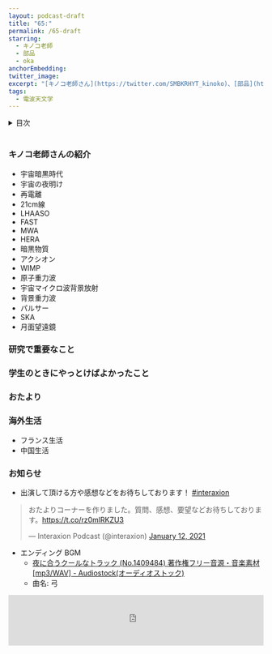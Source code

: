 ```yaml
---
layout: podcast-draft
title: "65:"
permalink: /65-draft
starring:
  - キノコ老師
  - 部品
  - oka
anchorEmbedding:
twitter_image: 
excerpt: "[キノコ老師さん](https://twitter.com/SMBKRHYT_kinoko)、[部品](https://twitter.com/tjmlab)、[ボインゴ](https://x.com/toshakuukan)で、量子コンピュータなどについて話しました。 (2024/06/29 収録)"
tags:
  - 電波天文学
---
```


<details>
<!-- https://github.com/gettalong/kramdown/issues/155#issuecomment-339793629 -->
<summary markdown='span'>目次</summary>
<nav>
  * this unordered seed list will be replaced by toc as unordered list
  {:toc}
<!-- https://stackoverflow.com/a/38419441/11480802 -->
</nav>
</details>
<br>

### キノコ老師さんの紹介

- 宇宙暗黒時代
- 宇宙の夜明け
- 再電離
- 21cm線
- LHAASO
- FAST
- MWA
- HERA
- 暗黒物質
- アクシオン
- WIMP
- 原子重力波
- 宇宙マイクロ波背景放射
- 背景重力波
- パルサー
- SKA
- 月面望遠鏡

### 研究で重要なこと

### 学生のときにやっとけばよかったこと

### おたより

### 海外生活

- フランス生活
- 中国生活

### お知らせ

- 出演して頂ける方や感想などをお待ちしております！ [#interaxion](https://twitter.com/hashtag/interaxion)

<blockquote class="twitter-tweet tw-align-center"><p lang="ja" dir="ltr">おたよりコーナーを作りました。質問、感想、要望などお待ちしております。<a href="https://t.co/rz0mlRKZU3">https://t.co/rz0mlRKZU3</a></p>— Interaxion Podcast (@interaxion) <a href="https://twitter.com/interaxion/status/1348936492488421378?ref_src=twsrc%5Etfw">January 12, 2021</a>
</blockquote> <script async src="https://platform.twitter.com/widgets.js" charset="utf-8"></script>

- エンディング BGM
  - [夜に合うクールなトラック (No.1409484) 著作権フリー音源・音楽素材 [mp3/WAV] - Audiostock(オーディオストック)](https://audiostock.jp/audio/1409484)
  - 曲名: 弓

<iframe width="100%" height="100" scrolling="no" frameborder="no" src="https://audiostock.jp/embed?id=1409484"></iframe>
